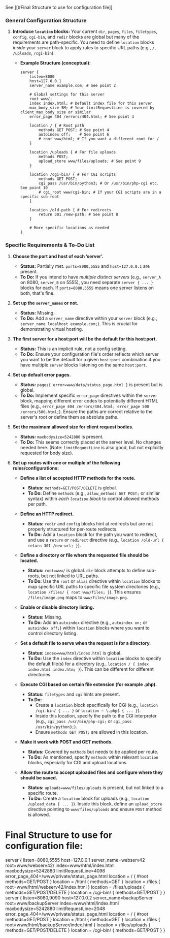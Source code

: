 See [[#Final Structure to use for configuration file]] 
### General Configuration Structure

1. **Introduce `location` blocks:** Your current `dir`, `pages`, `files`, `filetypes`, `config`, `cgi-bin`, and `redir` blocks are global but many of the requirements are path-specific. You need to define `location` blocks _inside_ your `server` block to apply rules to specific URL paths (e.g., `/`, `/uploads`, `/cgi-bin`).
    
    - **Example Structure (conceptual):**
        
        ```
        server {
            listen=8080
            host=127.0.0.1
            server_name example.com; # See point 2
        
            # Global settings for this server
            root www/;
            index index.html; # Default index file for this server
            max_body_size 5M; # Your limitRequestLine is covered by client_max_body_size or similar
            error_page 404 /errors/404.html; # See point 3
        
            location / { # Root path
                methods GET POST; # See point 4
                autoindex off;    # See point 6
                # root www/html; # If you want a different root for /
            }
        
            location /uploads { # For file uploads
                methods POST;
                upload_store www/files/uploads; # See point 9
            }
        
            location /cgi-bin/ { # For CGI scripts
                methods GET POST;
                cgi_pass /usr/bin/python3; # Or /usr/bin/php-cgi etc. See point 10
                # cgi_root www/cgi-bin; # If your CGI scripts are in a specific sub-root
            }
        
            location /old-path { # For redirects
                return 301 /new-path; # See point 8
            }
        
            # More specific locations as needed
        }
        ```
        

### Specific Requirements & To-Do List

1. **Choose the port and host of each ’server’.**
    
    - **Status:** Partially met. `ports=8080,5555` and `host=127.0.0.1` are present.
    - **To Do:** If you intend to have _multiple distinct servers_ (e.g., `server_A` on 8080, `server_B` on 5555), you need separate `server { ... }` blocks for each. If `ports=8080,5555` means one server listens on both, that's fine.
2. **Set up the `server_names` or not.**
    
    - **Status:** Missing.
    - **To Do:** Add a `server_name` directive within your `server` block (e.g., `server_name localhost example.com;`). This is crucial for demonstrating virtual hosting.
3. **The first server for a host:port will be the default for this host:port.**
    
    - **Status:** This is an implicit rule, not a config setting.
    - **To Do:** Ensure your configuration file's order reflects which server you want to be the default for a given `host:port` combination if you have multiple `server` blocks listening on the same `host:port`.
4. **Set up default error pages.**
    
    - **Status:** `pages{ error=www/data/status_page.html }` is present but is global.
    - **To Do:** Implement specific `error_page` directives within the `server` block, mapping different error codes to potentially different HTML files (e.g., `error_page 404 /errors/404.html; error_page 500 /errors/500.html;`). Ensure the paths are correct relative to the server's root or define them as absolute paths.
5. **Set the maximum allowed size for client request bodies.**
    
    - **Status:** `maxbodysize=5242880` is present.
    - **To Do:** This seems correctly placed at the server level. No changes needed here. (Note: `limitRequestLine` is also good, but not explicitly requested for body size).
6. **Set up routes with one or multiple of the following rules/configurations:**
    
    - **Define a list of accepted HTTP methods for the route.**
        
        - **Status:** `methods=GET/POST/DELETE` is global.
        - **To Do:** Define `methods` (e.g., `allow_methods GET POST;` or similar syntax) within _each `location` block_ to control allowed methods per path.
    - **Define an HTTP redirect.**
        
        - **Status:** `redir` and `config` blocks hint at redirects but are not properly structured for per-route redirects.
        - **To Do:** Add a `location` block for the path you want to redirect, and use a `return` or `redirect` directive (e.g., `location /old-url { return 301 /new-url; }`).
    - **Define a directory or file where the requested file should be located.**
        
        - **Status:** `root=www/` is global. `dir` block attempts to define sub-roots, but not linked to URL paths.
        - **To Do:** Use the `root` or `alias` directive within `location` blocks to map specific URL paths to specific file system directories (e.g., `location /files/ { root www/files; }`). This ensures `/files/image.png` maps to `www/files/image.png`.
    - **Enable or disable directory listing.**
        
        - **Status:** Missing.
        - **To Do:** Add an `autoindex` directive (e.g., `autoindex on;` or `autoindex off;`) within `location` blocks where you want to control directory listing.
    - **Set a default file to serve when the request is for a directory.**
        
        - **Status:** `index=www/html/index.html` is global.
        - **To Do:** Use the `index` directive within `location` blocks to specify the default file(s) for a directory (e.g., `location / { index index.html index.htm; }`). This can be different for different directories.
    - **Execute CGI based on certain file extension (for example .php).**
        
        - **Status:** `filetypes` and `cgi` hints are present.
        - **To Do:**
            - Create a `location` block specifically for CGI (e.g., `location /cgi-bin/ { ... }` or `location ~ \.php$ { ... }`).
            - Inside this location, specify the path to the CGI interpreter (e.g., `cgi_pass /usr/bin/php-cgi;` or `cgi_pass /usr/bin/python3;`).
            - Ensure `methods GET POST;` are allowed in this location.
    - **Make it work with POST and GET methods.**
        
        - **Status:** Covered by `methods` but needs to be applied per route.
        - **To Do:** As mentioned, specify `methods` within relevant `location` blocks, especially for CGI and upload locations.
    - **Allow the route to accept uploaded files and configure where they should be saved.**
        
        - **Status:** `uploads=www/files/uploads` is present, but not linked to a specific route.
        - **To Do:** Create a `location` block for uploads (e.g., `location /upload_data { ... }`). Inside this block, define an `upload_store` directive pointing to `www/files/uploads` and ensure `POST` method is allowed.

# Final Structure to use for configuration file:

server {
    listen=8080,5555
    host=127.0.0.1
    server_name=webserv42
    root=www/webserv42/
    index=www/html/index.html
    maxbodysize=5242880
    limitRequestLine=4096
    error_page_404=/www/private/status_page.html
    location = / {  #root
        methods=GET/POST
    }
    location = /html {
        methods=GET
    }
    location = /files {
        root=www/html/webserv42/index.html
    }
    location = /files/uploads {
        methods=GET/POST/DELETE
    }
    location = /cgi-bin/ {
        methods=GET/POST
    }
}
server {
    listen=8080,9090
    host=127.0.0.2
    server_name=backupServer
    root=www/backupServer
    index=www/html/index.html
    maxbodysize=5242880
    limitRequestLine=2048
    error_page_404=/www/private/status_page.html
    location = / {  #root
        methods=GET/POST
    }
    location = /html {
        methods=GET
    }
    location = /files {
        root=www/html/backupServer/index.html
    }
    location = /files/uploads {
        methods=GET/POST/DELETE
    }
    location = /cgi-bin/ {
        methods=GET/POST
    }
}